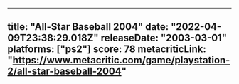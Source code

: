
---
title: "All-Star Baseball 2004"
date: "2022-04-09T23:38:29.018Z"
releaseDate: "2003-03-01"
platforms: ["ps2"]
score: 78
metacriticLink: "https://www.metacritic.com/game/playstation-2/all-star-baseball-2004"
---
